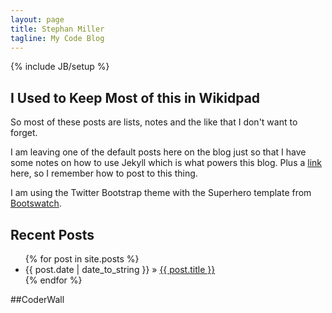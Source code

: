 ```yaml
---
layout: page
title: Stephan Miller
tagline: My Code Blog
---
```

{% include JB/setup %}

## I Used to Keep Most of this in Wikidpad

So most of these posts are lists, notes and the like that I don't want to forget.

I am leaving one of the default posts here on the blog just so that I have some notes on how to use Jekyll which is what powers this blog. Plus a [link](http://jekyllbootstrap.com/usage/jekyll-quick-start.html) here, so I remember how to post to this thing.

I am using the Twitter Bootstrap theme with the Superhero template from [Bootswatch](http://bootswatch.com/).
    
## Recent Posts

<ul class="posts">
  {% for post in site.posts %}
    <li><span>{{ post.date | date_to_string }}</span> &raquo; <a href="{{ BASE_PATH }}{{ post.url }}">{{ post.title }}</a></li>
  {% endfor %}
</ul>

##CoderWall
<section class="coderwall" data-coderwall-username="eristoddle" data-coderwall-orientation="horizontal"></section>